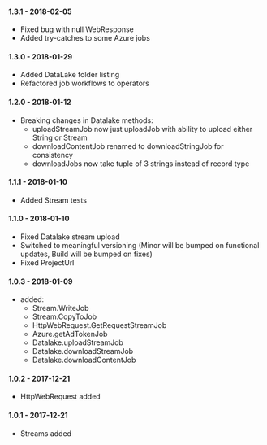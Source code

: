 #### 1.3.1 - 2018-02-05
* Fixed bug with null WebResponse
* Added try-catches to some Azure jobs

#### 1.3.0 - 2018-01-29
* Added DataLake folder listing
* Refactored job workflows to operators

#### 1.2.0 - 2018-01-12
* Breaking changes in Datalake methods:
    * uploadStreamJob now just uploadJob with ability to upload either String or Stream
    * downloadContentJob renamed to downloadStringJob for consistency
    * downloadJobs now take tuple of 3 strings instead of record type

#### 1.1.1 - 2018-01-10
* Added Stream tests

#### 1.1.0 - 2018-01-10
* Fixed Datalake stream upload
* Switched to meaningful versioning (Minor will be bumped on functional updates, Build will be bumped on fixes)
* Fixed ProjectUrl

#### 1.0.3 - 2018-01-09
* added: 
    * Stream.WriteJob
    * Stream.CopyToJob
    * HttpWebRequest.GetRequestStreamJob
    * Azure.getAdTokenJob
    * Datalake.uploadStreamJob
    * Datalake.downloadStreamJob
    * Datalake.downloadContentJob

#### 1.0.2 - 2017-12-21
* HttpWebRequest added

#### 1.0.1 - 2017-12-21
* Streams added